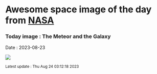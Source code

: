 
# Awesome space image of the day from [NASA](https://api.nasa.gov/)

### Today image : The Meteor and the Galaxy
Date : 2023-08-23

![](https://apod.nasa.gov/apod/image/2308/M31Perseid_Pedrero_1080.jpg)

<small>Latest update : Thu Aug 24 03:12:18 2023</small>
        